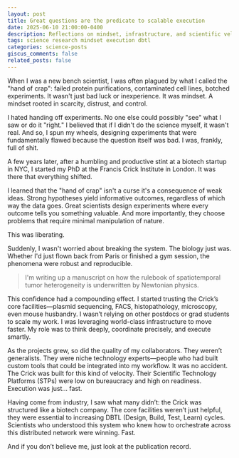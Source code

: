 ```yaml
---
layout: post
title: Great questions are the predicate to scalable execution
date: 2025-06-10 21:00:00-0400
description: Reflections on mindset, infrastructure, and scientific velocity—from the Crick to startup biotech.
tags: science research mindset execution dbtl
categories: science-posts
giscus_comments: false
related_posts: false
---
```


When I was a new bench scientist, I was often plagued by what I called the "hand of crap": failed protein purifications, contaminated cell lines, botched experiments. It wasn't just bad luck or inexperience. It was mindset. A mindset rooted in scarcity, distrust, and control.

I hated handing off experiments. No one else could possibly "see" what I saw or do it "right." I believed that if I didn't do the science myself, it wasn't real. And so, I spun my wheels, designing experiments that were fundamentally flawed because the question itself was bad. I was, frankly, full of shit.

A few years later, after a humbling and productive stint at a biotech startup in NYC, I started my PhD at the Francis Crick Institute in London. It was there that everything shifted.

I learned that the "hand of crap" isn't a curse it's a consequence of weak ideas. Strong hypotheses yield informative outcomes, regardless of which way the data goes. Great scientists design experiments where every outcome tells you something valuable. And more importantly, they choose problems that require minimal manipulation of nature.

This was liberating.

Suddenly, I wasn't worried about breaking the system. The biology just was. Whether I'd just flown back from Paris or finished a gym session, the phenomena were robust and reproducible.  

> I'm writing up a manuscript on how the rulebook of spatiotemporal tumor heterogeneity is underwritten by Newtonian physics.

This confidence had a compounding effect. I started trusting the Crick’s core facilities—plasmid sequencing, FACS, histopathology, microscopy, even mouse husbandry. I wasn’t relying on other postdocs or grad students to scale my work. I was leveraging world-class infrastructure to move faster. My role was to think deeply, coordinate precisely, and execute smartly.

As the projects grew, so did the quality of my collaborators. They weren’t generalists. They were niche technology experts—people who had built custom tools that could be integrated into my workflow. It was no accident. The Crick was built for this kind of velocity. Their Scientific Technology Platforms (STPs) were low on bureaucracy and high on readiness. Execution was just... fast.

Having come from industry, I saw what many didn’t: the Crick was structured like a biotech company. The core facilities weren’t just helpful, they were essential to increasing DBTL (Design, Build, Test, Learn) cycles. Scientists who understood this system who knew how to orchestrate across this distributed network were winning. Fast.

And if you don’t believe me, just look at the publication record.
